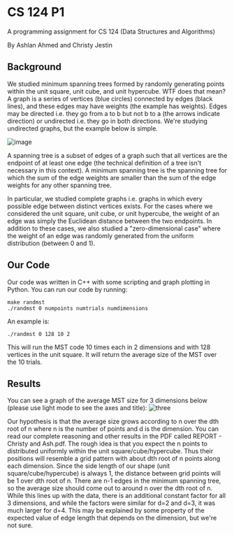 # CS 124 P1
A programming assignment for CS 124 (Data Structures and Algorithms)

By Ashlan Ahmed and Christy Jestin

## Background
We studied minimum spanning trees formed by randomly generating points within the unit square, unit cube, and unit hypercube. WTF does that mean? A graph is a series of vertices (blue circles) connected by edges (black lines), and these edges may have weights (the example has weights). Edges may be directed i.e. they go from a to b but not b to a (the arrows indicate direction) or undirected i.e. they go in both directions. We're studying undirected graphs, but the example below is simple.

![image](https://user-images.githubusercontent.com/52580002/155817786-1452f06b-57ce-4b2a-929b-ddd947e31110.png)

A spanning tree is a subset of edges of a graph such that all vertices are the endpoint of at least one edge (the technical definition of a tree isn't necessary in this context). A minimum spanning tree is the spanning tree for which the sum of the edge weights are smaller than the sum of the edge weights for any other spanning tree.

In particular, we studied complete graphs i.e. graphs in which every possible edge between distinct vertices exists. For the cases where we considered the unit square, unit cube, or unit hypercube, the weight of an edge was simply the Euclidean distance between the two endpoints. In addition to these cases, we also studied a "zero-dimensional case" where the weight of an edge was randomly generated from the uniform distribution (between 0 and 1).

## Our Code
Our code was written in C++ with some scripting and graph plotting in Python. You can run our code by running:
```
make randmst
./randmst 0 numpoints numtrials numdimensions
```
An example is:
```
./randmst 0 128 10 2
```
This will run the MST code 10 times each in 2 dimensions and with 128 vertices in the unit square. It will return the average size of the MST over the 10 trials.

## Results
You can see a graph of the average MST size for 3 dimensions below (please use light mode to see the axes and title):
![three](https://user-images.githubusercontent.com/52580002/155817013-f43f2a60-b3c4-4a1b-a34e-2c002fbf4a8f.png)

Our hypothesis is that the average size grows according to n over the dth root of n where n is the number of points and d is the dimension. You can read our complete reasoning and other results in the PDF called REPORT - Christy and Ash.pdf. The rough idea is that you expect the n points to distributed uniformly within the unit square/cube/hypercube. Thus their positions will resemble a grid pattern with about dth root of n points along each dimension. Since the side length of our shape (unit square/cube/hypercube) is always 1, the distance between grid points will be 1 over dth root of n. There are n-1 edges in the minimum spanning tree, so the average size should come out to around n over the dth root of n. While this lines up with the data, there is an additional constant factor for all 3 dimensions, and while the factors were similar for d=2 and d=3, it was much larger for d=4. This may be explained by some property of the expected value of edge length that depends on the dimension, but we're not sure.
